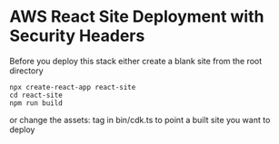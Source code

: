 # AWS React Site Deployment with Security Headers

Before you deploy this stack either create a blank site from the root directory

```
npx create-react-app react-site
cd react-site
npm run build
```

or change the assets: tag in bin/cdk.ts to point a built site you want to deploy
